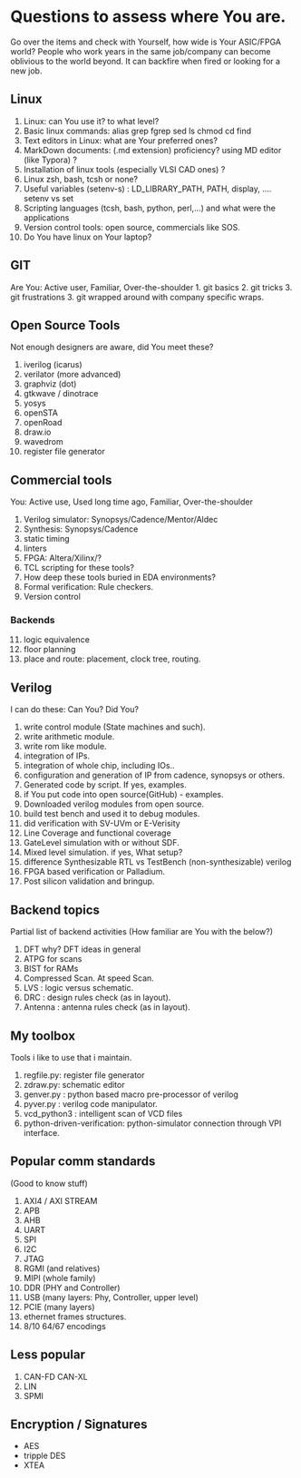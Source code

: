 # Questions to assess where You are.

Go over the items and check with Yourself, how wide is Your ASIC/FPGA world? People who work years in the same job/company can become oblivious to the world beyond. It can backfire when fired or looking for a new job.

## Linux
1. Linux: can You use it? to what level?
2. Basic linux commands:  alias grep fgrep sed ls chmod cd find 
3. Text editors in Linux: what are Your preferred ones?
4. MarkDown documents: (.md extension) proficiency?  using MD editor (like Typora) ?
5. Installation of linux tools (especially VLSI CAD ones) ?
6. Linux zsh, bash, tcsh or none? 
7. Useful variables (setenv-s) : LD_LIBRARY_PATH, PATH, display, .... setenv vs set
8. Scripting languages (tcsh, bash, python, perl,...)  and what were the applications 
9. Version control tools: open source, commercials like SOS.
10. Do You have linux on Your laptop?

## GIT
Are You:  Active user, Familiar, Over-the-shoulder
    1. git basics
        2. git tricks
        3. git frustrations
        3. git wrapped around with company specific wraps.


## Open Source Tools
Not enough designers are aware, did You meet these? 
1. iverilog  (icarus)
2. verilator (more advanced)
3. graphviz (dot)
4. gtkwave / dinotrace
5. yosys
6. openSTA
7. openRoad
8. draw.io 
9. wavedrom
10. register file generator


## Commercial tools
You: Active use, Used long time ago, Familiar, Over-the-shoulder
1. Verilog simulator: Synopsys/Cadence/Mentor/Aldec
2. Synthesis: Synopsys/Cadence
3. static timing
4. linters
6. FPGA:  Altera/Xilinx/?
7. TCL scripting for these tools?
8. How deep these tools buried in EDA environments?
9. Formal verification: Rule checkers.
10. Version control 
### Backends
11. logic equivalence
12. floor planning
13. place and route:  placement, clock tree, routing.

## Verilog
I can do these: Can You? Did You?
1.  write control module (State machines and such).
2.  write arithmetic module.
3.  write rom like module.
4.  integration of IPs.
5.  integration of whole chip, including IOs..
6.  configuration and generation of IP from cadence, synopsys or others.
7.  Generated code by script. If yes, examples.
8.  if You put code into open source(GitHub) - examples.
9.  Downloaded verilog modules from open source.
10.  build test bench and used it to debug modules.
11.  did verification with SV-UVm or E-Verisity
12.  Line Coverage and functional coverage
13.  GateLevel simulation with or without SDF.
14.  Mixed level simulation. if yes, What setup?
15.  difference Synthesizable RTL vs TestBench (non-synthesizable)  verilog
16.  FPGA based verification or Palladium.
17.  Post silicon validation and bringup.

## Backend topics

Partial list of backend activities (How familiar are You with the below?)

1. DFT why? DFT ideas in general
2. ATPG for scans
3. BIST for RAMs
4. Compressed Scan. At speed Scan. 
5. LVS : logic versus schematic. 
6. DRC : design rules check (as in layout). 
7. Antenna : antenna rules check (as in layout). 

## My toolbox

Tools i like to use that i maintain.

1. regfile.py: register file generator
2. zdraw.py:   schematic editor
3. genver.py :  python based macro pre-processor of verilog
4. pyver.py  :  verilog code manipulator. 
5. vcd_python3 : intelligent scan of VCD files 
6. python-driven-verification:   python-simulator connection through VPI  interface.

## Popular comm standards

(Good to know stuff)

1. AXI4 / AXI STREAM
2. APB
3. AHB
4. UART
5. SPI
6. I2C
7. JTAG
8. RGMI (and relatives)
9. MIPI (whole family)
10. DDR (PHY and Controller)
11. USB (many layers: Phy, Controller, upper level)
12. PCIE (many layers)
13. ethernet frames structures.
14. 8/10 64/67 encodings

## Less popular
1. CAN-FD CAN-XL
2. LIN
3. SPMI

## Encryption / Signatures
 - AES
 - tripple DES
 - XTEA



